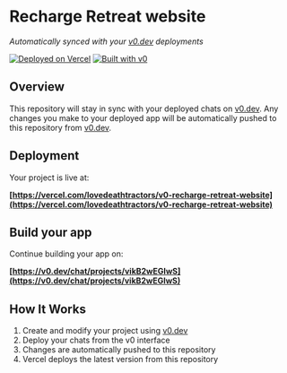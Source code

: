 # Recharge Retreat website

*Automatically synced with your [v0.dev](https://v0.dev) deployments*

[![Deployed on Vercel](https://img.shields.io/badge/Deployed%20on-Vercel-black?style=for-the-badge&logo=vercel)](https://vercel.com/lovedeathtractors/v0-recharge-retreat-website)
[![Built with v0](https://img.shields.io/badge/Built%20with-v0.dev-black?style=for-the-badge)](https://v0.dev/chat/projects/vikB2wEGIwS)

## Overview

This repository will stay in sync with your deployed chats on [v0.dev](https://v0.dev).
Any changes you make to your deployed app will be automatically pushed to this repository from [v0.dev](https://v0.dev).

## Deployment

Your project is live at:

**[https://vercel.com/lovedeathtractors/v0-recharge-retreat-website](https://vercel.com/lovedeathtractors/v0-recharge-retreat-website)**

## Build your app

Continue building your app on:

**[https://v0.dev/chat/projects/vikB2wEGIwS](https://v0.dev/chat/projects/vikB2wEGIwS)**

## How It Works

1. Create and modify your project using [v0.dev](https://v0.dev)
2. Deploy your chats from the v0 interface
3. Changes are automatically pushed to this repository
4. Vercel deploys the latest version from this repository
